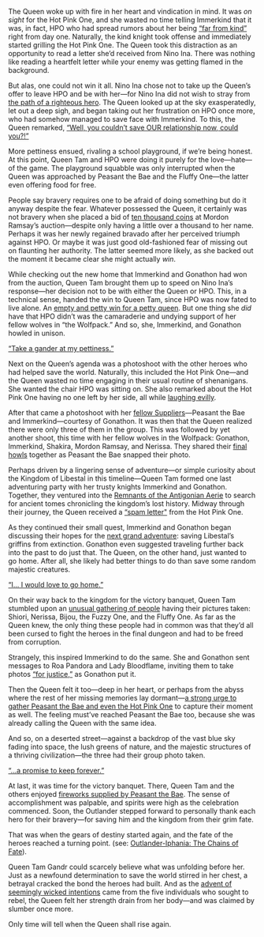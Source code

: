 The Queen woke up with fire in her heart and vindication in mind. It was *on sight* for the Hot Pink One, and she wasted no time telling Immerkind that it was, in fact, HPO who had spread rumors about her being [“far from kind”](https://youtu.be/II40tjM-mxg?t=264) right from day one. Naturally, the kind knight took offense and immediately started grilling the Hot Pink One. The Queen took this distraction as an opportunity to read a letter she’d received from Nino Ina. There was nothing like reading a heartfelt letter while your enemy was getting flamed in the background.

But alas, one could not win it all. Nino Ina chose not to take up the Queen’s offer to leave HPO and be with her—for Nino Ina did not wish to stray from [the path of a righteous hero](https://youtu.be/II40tjM-mxg?t=296). The Queen looked up at the sky exasperatedly, let out a deep sigh, and began taking out her frustration on HPO once more, who had somehow managed to save face with Immerkind. To this, the Queen remarked, [“Well, you couldn’t save OUR relationship now, could you?!”](https://youtu.be/II40tjM-mxg?t=342)

More pettiness ensued, rivaling a school playground, if we’re being honest. At this point, Queen Tam and HPO were doing it purely for the love—hate—of the game. The playground squabble was only interrupted when the Queen was approached by Peasant the Bae and the Fluffy One—the latter even offering food for free.

People say bravery requires one to be afraid of doing something but do it anyway despite the fear. Whatever possessed the Queen, it certainly was not bravery when she placed a bid of [ten thousand coins](https://youtu.be/II40tjM-mxg?t=785) at Mordon Ramsay’s auction—despite only having a little over a thousand to her name. Perhaps it was her newly regained bravado after her perceived triumph against HPO. Or maybe it was just good old-fashioned fear of missing out on flaunting her authority. The latter seemed more likely, as she backed out the moment it became clear she might actually *win*.

While checking out the new home that Immerkind and Gonathon had won from the auction, Queen Tam brought them up to speed on Nino Ina’s response—her decision not to be with either the Queen or HPO. This, in a technical sense, handed the win to Queen Tam, since HPO was now fated to live alone. An [empty and petty win for a petty queen](https://youtu.be/II40tjM-mxg?t=1052). But one thing she *did* have that HPO didn’t was the camaraderie and undying support of her fellow wolves in “the Wolfpack.” And so, she, Immerkind, and Gonathon howled in unison.

[“Take a gander at my pettiness.”](#embed:https://youtu.be/II40tjM-mxg?t=1261)

Next on the Queen’s agenda was a photoshoot with the other heroes who had helped save the world. Naturally, this included the Hot Pink One—and the Queen wasted no time engaging in their usual routine of shenanigans. She wanted the chair HPO was sitting on. She also remarked about the Hot Pink One having no one left by her side, all while [laughing evilly](https://youtu.be/II40tjM-mxg?t=1446).

After that came a photoshoot with her [fellow Suppliers](https://youtu.be/II40tjM-mxg?t=1774)—Peasant the Bae and Immerkind—courtesy of Gonathon. It was then that the Queen realized there were only three of them in the group. This was followed by yet another shoot, this time with her fellow wolves in the Wolfpack: Gonathon, Immerkind, Shakira, Mordon Ramsay, and Nerissa. They shared their [final howls](https://youtu.be/II40tjM-mxg?t=2252) together as Peasant the Bae snapped their photo.

Perhaps driven by a lingering sense of adventure—or simple curiosity about the Kingdom of Libestal in this timeline—Queen Tam formed one last adventuring party with her trusty knights Immerkind and Gonathon. Together, they ventured into the [Remnants of the Antigonian Aerie](https://youtu.be/II40tjM-mxg?t=2481) to search for ancient tomes chronicling the kingdom’s lost history. Midway through their journey, the Queen received a [“spam letter"](https://youtu.be/II40tjM-mxg?t=2587) from the Hot Pink One.

As they continued their small quest, Immerkind and Gonathon began discussing their hopes for the [next grand adventure](https://youtu.be/II40tjM-mxg?t=2760): saving Libestal’s griffins from extinction. Gonathon even suggested traveling further back into the past to do just that. The Queen, on the other hand, just wanted to go home. After all, she likely had better things to do than save some random majestic creatures.

[“I... I would love to go home.”](#embed:https://youtu.be/II40tjM-mxg?t=2810)

On their way back to the kingdom for the victory banquet, Queen Tam stumbled upon an [unusual gathering of people](https://youtu.be/II40tjM-mxg?t=3089) having their pictures taken: Shiori, Nerissa, Bijou, the Fuzzy One, and the Fluffy One. As far as the Queen knew, the only thing these people had in common was that they’d all been cursed to fight the heroes in the final dungeon and had to be freed from corruption.

Strangely, this inspired Immerkind to do the same. She and Gonathon sent messages to Roa Pandora and Lady Bloodflame, inviting them to take photos [“for justice,”](https://youtu.be/II40tjM-mxg?t=3170) as Gonathon put it.

Then the Queen felt it too—deep in her heart, or perhaps from the abyss where the rest of her missing memories lay dormant—[a strong urge to gather Peasant the Bae and even the Hot Pink One](https://youtu.be/II40tjM-mxg?t=3218) to capture their moment as well. The feeling must’ve reached Peasant the Bae too, because she was already calling the Queen with the same idea.

And so, on a deserted street—against a backdrop of the vast blue sky fading into space, the lush greens of nature, and the majestic structures of a thriving civilization—the three had their group photo taken.

[“…a promise to keep forever.”](#embed:https://youtu.be/II40tjM-mxg?t=3460)

At last, it was time for the victory banquet. There, Queen Tam and the others enjoyed [fireworks supplied by Peasant the Bae](https://youtu.be/II40tjM-mxg?t=3675). The sense of accomplishment was palpable, and spirits were high as the celebration commenced. Soon, the Outlander stepped forward to personally thank each hero for their bravery—for saving him and the kingdom from their grim fate.

That was when the gears of destiny started again, and the fate of the heroes reached a turning point. (see: [Outlander-Iphania: The Chains of Fate](#edge:iphania-outlander-right-2-left-2)).

Queen Tam Gandr could scarcely believe what was unfolding before her. Just as a newfound determination to save the world stirred in her chest, a betrayal cracked the bond the heroes had built. And as the [advent of seemingly wicked intentions](https://youtu.be/II40tjM-mxg?t=4199) came from the five individuals who sought to rebel, the Queen felt her strength drain from her body—and was claimed by slumber once more.

Only time will tell when the Queen shall rise again.